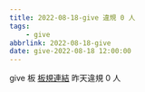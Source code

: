 ```yaml
---
title: 2022-08-18-give 違規 0 人
tags:
    - give
abbrlink: 2022-08-18-give
date: give-2022-08-18 12:00:00
---
```

give 板 [板規連結](https://www.ptt.cc/bbs/give/M.1612495900.A.C32.html)
昨天違規 0 人
